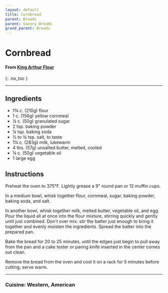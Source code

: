 ```yaml
---
layout: default
title: Cornbread
parent: Breads
parent: Savory Breads
grand_parent: Breads
---
```


# Cornbread
#### From <a href="https://www.kingarthurbaking.com/recipes/cornbread-recipe" target="_blank">King Arthur Flour</a>
{: .no_toc }

---

## Ingredients
<ul>
	<li>1¾ c. (210g) flour</li>
	<li>1 c. (156g) yellow cornmeal</li>
	<li>¼ c. (50g) granulated sugar</li>
	<li>2 tsp. baking powder</li>
	<li>¼ tsp. baking soda</li>
	<li>½ to ¾ tsp. salt, to taste</li>
	<li>1¼ c. (283g) milk, lukewarm</li>
	<li>4 tbs. (57g) unsalted butter, melted, cooled</li>
	<li>¼ c. (50g) vegetable oil</li>
	<li>1 large egg</li>
</ul>

## Instructions
Preheat the oven to 375°F. Lightly grease a 9" round pan or 12 muffin cups.

In a medium bowl, whisk together flour, cornmeal, sugar, baking powder, baking soda, and salt.

In another bowl, whisk together milk, melted butter, vegetable oil, and egg. Pour the liquid all at once into the flour mixture, stirring quickly and gently until just combined. Don't over mix: stir the batter just enough to bring it together and evenly moisten the ingredients. Spread the batter into the prepared pan.

Bake the bread for 20 to 25 minutes, until the edges just begin to pull away from the pan and a cake tester or paring knife inserted in the center comes out clean.

Remove the bread from the oven and cool it on a rack for 5 minutes before cutting; serve warm.

--- 

### Cuisine: Western, American